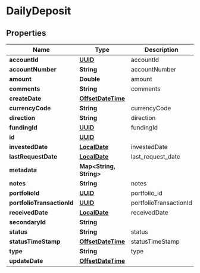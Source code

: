 
# DailyDeposit

## Properties
Name | Type | Description | Notes
------------ | ------------- | ------------- | -------------
**accountId** | [**UUID**](UUID.md) | accountId | 
**accountNumber** | **String** | accountNumber |  [optional]
**amount** | **Double** | amount | 
**comments** | **String** | comments |  [optional]
**createDate** | [**OffsetDateTime**](OffsetDateTime.md) |  |  [optional]
**currencyCode** | **String** | currencyCode |  [optional]
**direction** | **String** | direction |  [optional]
**fundingId** | [**UUID**](UUID.md) | fundingId | 
**id** | [**UUID**](UUID.md) |  |  [optional]
**investedDate** | [**LocalDate**](LocalDate.md) | investedDate |  [optional]
**lastRequestDate** | [**LocalDate**](LocalDate.md) | last_request_date |  [optional]
**metadata** | **Map&lt;String, String&gt;** |  |  [optional]
**notes** | **String** | notes |  [optional]
**portfolioId** | [**UUID**](UUID.md) | portfolio_id |  [optional]
**portfolioTransactionId** | [**UUID**](UUID.md) | portfolioTransactionId |  [optional]
**receivedDate** | [**LocalDate**](LocalDate.md) | receivedDate |  [optional]
**secondaryId** | **String** |  |  [optional]
**status** | **String** | status |  [optional]
**statusTimeStamp** | [**OffsetDateTime**](OffsetDateTime.md) | statusTimeStamp |  [optional]
**type** | **String** | type |  [optional]
**updateDate** | [**OffsetDateTime**](OffsetDateTime.md) |  |  [optional]




